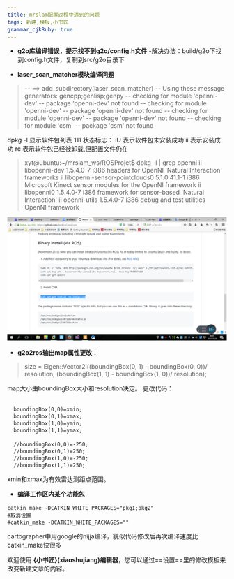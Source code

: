 ```yaml
---
title: mrslam配置过程中遇到的问题
tags: 新建,模板,小书匠
grammar_cjkRuby: true
---
```

* **g2o库编译错误，提示找不到g2o/config.h文件**
  -解决办法：build/g2o下找到config.h文件，复制到src/g2o目录下

* **laser_scan_matcher模块编译问题**

> -- ==> add_subdirectory(laser_scan_matcher)
-- Using these message generators: gencpp;genlisp;genpy
-- checking for module 'openni-dev'
--   package 'openni-dev' not found
-- checking for module 'openni-dev'
--   package 'openni-dev' not found
-- checking for module 'openni-dev'
--   package 'openni-dev' not found
-- checking for module 'csm'
--   package 'csm' not found

dpkg -l 显示软件包列表 111
状态标志： 
iU 表示软件包未安装成功
ii 表示安装成功
rc 表示软件包已经被卸载,但配置文件仍在

> xyt@ubuntu:~/mrslam_ws/ROSProjet$ dpkg -l | grep openni
ii  libopenni-dev                                         1.5.4.0-7                                           i386         headers for OpenNI 'Natural Interaction' frameworks
ii  libopenni-sensor-pointclouds0                         5.1.0.41.1-1                                        i386         Microsoft Kinect sensor modules for the OpenNI framework
ii  libopenni0                                            1.5.4.0-7                                           i386         framework for sensor-based 'Natural Interaction'
ii  openni-utils                                          1.5.4.0-7                                           i386         debug and test utilities OpenNI framework


![apt-get方式下载安装][1]


* **g2o2ros输出map属性更改**：

> size = Eigen::Vector2i((boundingBox(0, 1) - boundingBox(0, 0))/ resolution,
(boundingBox(1, 1) - boundingBox(1, 0))/ resolution);

map大小由boundingBox大小和resolution决定。
更改代码：

``` stylus

  boundingBox(0,0)=xmin;
  boundingBox(0,1)=xmax;
  boundingBox(1,0)=ymin;
  boundingBox(1,1)=ymax;

  //boundingBox(0,0)=-250;
  //boundingBox(0,1)=250;
  //boundingBox(1,0)=-250;
  //boundingBox(1,1)=250;
```
xmin和xmax为有效雷达测距点范围。


* **编译工作区内某个功能包**

``` stylus
catkin_make -DCATKIN_WHITE_PACKAGES="pkg1;pkg2"
#取消设置
#catkin_make -DCATKIN_WHITE_PACKAGES=""
```
cartographer中用google的nijja编译，貌似代码修改后再次编译速度比catkin_make快很多

欢迎使用 **{小书匠}(xiaoshujiang)编辑器**，您可以通过==设置==里的修改模板来改变新建文章的内容。


  [1]: ./images/1500942982912.jpg "1500942982912.jpg"
